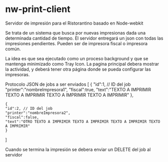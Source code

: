 nw-print-client
===============

Servidor de impresión para el Ristorantino basado en Node-webkit 

Se trata de un sistema que busca por nuevas impresionas dada una determinada cantidad de tiempo. El servidor entregará un json con todas las impresiones pendientes. Pueden ser de impresora fiscal o impresora común.

La idea es que sea ejecutado como un proceso background y que se mantenga minimizado como Tray Icon.
La pagina principal debera mostrar la actividad, y deberá tener otra página donde se pueda configurar las impresoras.



Protocolo JSON de jobs a ser enviados
[	{
	"id":1, // ID del job
  	"printer":"nombreImpresora1",
  	"fiscal":true,
  	"text":"TEXTO A IMPRIMIR TEXTO A IMPRIMIR TEXTO A IMPRIMIR TEXTO A IMPRIMIR"
  	},

  	{
  	"id":2, // ID del job
  	"printer":"nombreImpresora2",
  	"fiscal":false,
  	"text":"OTRO TEXTO A IMPRIMIR TEXTO A IMPRIMIR TEXTO A IMPRIMIR TEXTO A IMPRIMIR"
  	}
]


Cuando se termina la impresión se debera enviar un DELETE del job al servidor